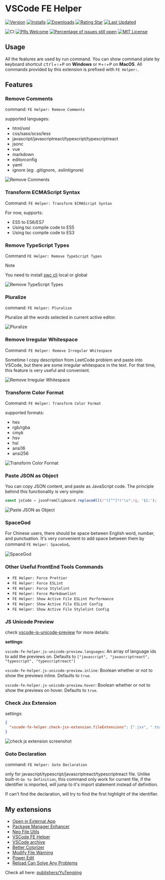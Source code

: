 # VSCode FE Helper

[![Version](https://img.shields.io/visual-studio-marketplace/v/YuTengjing.vscode-fe-helper)](https://marketplace.visualstudio.com/items/YuTengjing.vscode-fe-helper/changelog) [![Installs](https://img.shields.io/visual-studio-marketplace/i/YuTengjing.vscode-fe-helper)](https://marketplace.visualstudio.com/items?itemName=YuTengjing.vscode-fe-helper) [![Downloads](https://img.shields.io/visual-studio-marketplace/d/YuTengjing.vscode-fe-helper)](https://marketplace.visualstudio.com/items?itemName=YuTengjing.vscode-fe-helper) [![Rating Star](https://img.shields.io/visual-studio-marketplace/stars/YuTengjing.vscode-fe-helper)](https://marketplace.visualstudio.com/items?itemName=YuTengjing.vscode-fe-helper&ssr=false#review-details) [![Last Updated](https://img.shields.io/visual-studio-marketplace/last-updated/YuTengjing.vscode-fe-helper)](https://github.com/tjx666/vscode-fe-helper)

![CI](https://github.com/tjx666/vscode-fe-helper/actions/workflows/ci.yml/badge.svg) [![PRs Welcome](https://img.shields.io/badge/PRs-welcome-brightgreen.svg?style=flat)](http://makeapullrequest.com) [![Percentage of issues still open](https://isitmaintained.com/badge/open/tjx666/vscode-fe-helper.svg)](http://isitmaintained.com/project/tjx666/vscode-fe-helper') [![MIT License](https://img.shields.io/github/license/tjx666/vscode-fe-helper)](https://github.com/tjx666/vscode-fe-helper/blob/main/LICENSE)

## Usage

All the features are used by run command. You can show command plate by keyboard shortcut <kbd>ctrl</kbd>+<kbd>⇧</kbd>+<kbd>P</kbd> on **Windows** or <kbd>⌘</kbd>+<kbd>⇧</kbd>+<kbd>P</kbd> on **MacOS**. All commands provided by this extension is prefixed with `FE Helper:`.

## Features

### Remove Comments

command: `FE Helper: Remove Comments`

supported languages:

- html/xml
- css/sass/scss/less
- javascript/javascriptreact/typescript/typescriptreact
- jsonc
- vue
- markdown
- editorconfig
- yaml
- ignore (eg: .gitignore, .eslintignore)

![Remove Comments](https://github.com/tjx666/vscode-fe-helper/raw/main/images/remove_comments.gif?raw=true)

### Transform ECMAScript Syntax

Command: `FE Helper: Transform ECMAScript Syntax`

For now, supports:

- ES5 to ES6/ES7
- Using tsc compile code to ES5
- Using tsc compile code to ES3

### Remove TypeScript Types

Command `FE Helper: Remove TypeScript Types`

> [!NOTE]  
> You need to install [swc cli](https://swc.rs/docs/usage/cli) local or global

![Remove TypeScript Types](https://github.com/tjx666/vscode-fe-helper/blob/main/images/remove-typescript-types.gif?raw=true)

### Pluralize

command: `FE Helper: Pluralize`

Pluralize all the words selected in current active editor.

![Pluralize](https://github.com/tjx666/vscode-fe-helper/raw/main/images/pluralize.gif?raw=true)

### Remove Irregular Whitespace

Command: `FE Helper: Remove Irregular Whitespace`

Sometime I copy description from LeetCode problem and paste into VSCode, but there are some irregular whitespace in the text. For that time, this feature is very useful and convenient.

![Remove Irregular Whitespace](https://github.com/tjx666/vscode-fe-helper/raw/main/images/remove_irregular_whitespace.gif?raw=true)

### Transform Color Format

Command: `FE Helper: Transform Color Format`

supported formats:

- hex
- rgb/rgba
- cmyk
- hsv
- hsl
- ansi16
- ansi256

![Transform Color Format](https://github.com/tjx666/vscode-fe-helper/raw/main/images/transform_color_format.gif?raw=true)

### Paste JSON as Object

You can copy JSON content, and paste as JavaScript code. The principle behind this functionality is very simple:

```javascript
const jsCode = jsonFromClipboard.replaceAll(/"([^"]*)"\s*:/g, '$1:');
```

![Paste JSON as Object](https://github.com/tjx666/vscode-fe-helper/raw/main/images/jsonToCode.gif?raw=true)

### SpaceGod

For Chinese users, there should be space between English word, number, and punctuation. It's very convenient to add space between them by command `FE Helper: SpaceGod`。

![SpaceGod](https://github.com/tjx666/vscode-fe-helper/raw/main/images/space_god.gif?raw=true)

### Other Useful FrontEnd Tools Commands

- `FE Helper: Force Prettier`
- `FE Helper: Force ESLint`
- `FE Helper: Force Stylelint`
- `FE Helper: Force Markdownlint`
- `FE Helper: Show Active File ESLint Performance`
- `FE Helper: Show Active File ESLint Config`
- `FE Helper: Show Active File Stylelint Config`

### JS Unicode Preview

check [vscode-js-unicode-preview](https://github.com/kufii/vscode-js-unicode-preview) for more details:

**settings**:

`vscode-fe-helper.js-unicode-preview.languages`: An array of language ids to add the previews on. Defaults to `["javascript", "javascriptreact", "typescript", "typescriptreact"]`

`vscode-fe-helper.js-unicode-preview.inline`: Boolean whether or not to show the previews inline. Defaults to `true`.

`vscode-fe-helper.js-unicode-preview.hover`: Boolean whether or not to show the previews on hover. Defaults to `true`.

### Check Jsx Extension

settings:

```json
{
  "vscode-fe-helper.check-jsx-extension.fileExtensions": [".jsx", ".tsx"]
}
```

![check js extension screenshot](https://github.com/tjx666/vscode-fe-helper/blob/main/images/check-jsx-extension.png?raw=true)

### Goto Declaration

command: `FE Helper: Goto Declaration`

only for javascript/typescript/javascriptreact/typescriptreact file. Unlike built-in `Go to Definition`, this command only work for current file, if the identifier is imported, will jump to it's import statement instead of definition.

If can't find the declaration, will try to find the first highlight of the identifier.

## My extensions

- [Open in External App](https://github.com/tjx666/open-in-external-app)
- [Package Manager Enhancer](https://github.com/tjx666/package-manager-enhancer)
- [Neo File Utils](https://github.com/tjx666/vscode-neo-file-utils)
- [VSCode FE Helper](https://github.com/tjx666/vscode-fe-helper)
- [VSCode archive](https://github.com/tjx666/vscode-archive)
- [Better Colorizer](https://github.com/tjx666/better-colorizer/tree/main)
- [Modify File Warning](https://github.com/tjx666/modify-file-warning)
- [Power Edit](https://github.com/tjx666/power-edit)
- [Reload Can Solve Any Problems](https://github.com/tjx666/reload-can-solve-any-problems)

Check all here: [publishers/YuTengjing](https://marketplace.visualstudio.com/publishers/YuTengjing)
